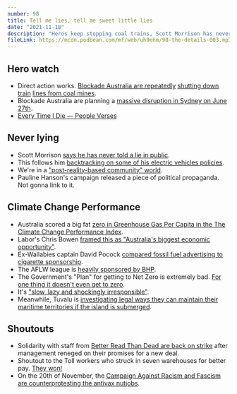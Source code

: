 ```yaml
---
number: 98
title: Tell me lies, tell me sweet little lies
date: "2021-11-18"
description: "Heros keep stopping coal trains, Scott Morrison has never told a lie and Australia wins at Climate Golf."
fileLink: https://mcdn.podbean.com/mf/web/uh9ehm/98-the-details-003.mp3
---
```


## Hero watch

- Direct action works. [Blockade Australia are repeatedly](https://twitter.com/BlockadeAus/status/1459062380139220992) [shutting down train](https://twitter.com/BlockadeAus/status/1457824240137240580) [lines from coal mines](https://twitter.com/BlockadeAus/status/1457877584327315458).
- Blockade Australia are planning a [massive disruption in Sydney on June 27th](https://www.blockadeaustralia.com/).
- [Every Time I Die — People Verses](https://www.youtube.com/watch?v=DUTfmLpZAiI)

## Never lying

- Scott Morrison [says he has never told a lie in public](https://junkee.com/scott-morrison-lie-claim-fact-check/314782).
- This follows him [backtracking on some of his electric vehicles policies](https://twitter.com/naveenjrazik/status/1457865322115919874).
- We're in a ["post-reality-based community" world](https://en.wikipedia.org/wiki/Reality-based_community).
- Pauline Hanson's campaign released a piece of political propaganda. Not gonna link to it.

## Climate Change Performance

- Australia scored a big fat [zero in Greenhouse Gas Per Capita in the The Climate Change Performance Index](https://ccpi.org/country/aus/).
- Labor's Chris Bowen [framed this as "Australia's biggest economic opportunity"](https://twitter.com/Bowenchris/status/1458230926836580354).
- Ex-Wallabies captain David Pocock [compared fossil fuel advertising to cigarette sponsorship](https://www.theguardian.com/business/2021/nov/10/fossil-fuel-advertising-in-sport-the-new-cigarette-sponsorship-says-ex-wallabies-captain-david-pocock).
- The AFLW league is [heavily sponsored by BHP](https://www.bhp.com/news/media-centre/releases/2020/01/bhp-partners-with-aflw).
- The Government's "Plan" for getting to Net Zero is extremely bad. [For one thing it doesn't even get to zero](https://twitter.com/GrogsGamut/status/1459008608310493187).
- It's ["slow, lazy and shockingly irresponsible"](https://www.theguardian.com/environment/2021/nov/13/scott-morrisons-net-zero-modelling-reveals-a-slow-lazy-and-shockingly-irresponsible-approach-to-climate-action).
- Meanwhile, Tuvalu is [investigating legal ways they can maintain their maritime territories if the island is submerged](https://www.reuters.com/business/cop/tuvalu-looking-legal-ways-be-state-if-it-is-submerged-2021-11-09/).

## Shoutouts

- Solidarity with staff from [Better Read Than Dead are back on strike](https://twitter.com/raffwu/status/1459651385813729280) after management reneged on their promises for a new deal.
- Shoutout to the Toll workers who struck in seven warehouses for better pay. [They won!](https://twitter.com/UnitedWorkersOz/status/1460849273629597713)
- On the 20th of November, the [Campaign Against Racism and Fascism are counterprotesting the antivax nutjobs](https://www.facebook.com/campaignarf/).


